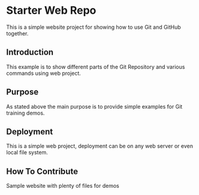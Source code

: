 # Starter Web Repo

This is a simple website project for showing how to use Git and GitHub together.
## Introduction
This example is to show different parts of the Git Repository and various commands using web project.

## Purpose
As stated above the main purpose is to provide 	simple examples for Git training demos.

## Deployment

This is a simple web project, deployment can be on any web server or even local file system.

## How To Contribute
Sample website with plenty of files for demos